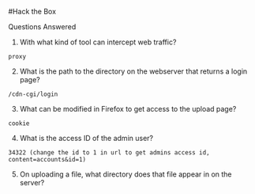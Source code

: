 #Hack the Box

Questions Answered

1. With what kind of tool can intercept web traffic?

```
proxy
```

2. What is the path to the directory on the webserver that returns a login page?

```
/cdn-cgi/login
```

3. What can be modified in Firefox to get access to the upload page?

```
cookie
```

4. What is the access ID of the admin user?

```
34322 (change the id to 1 in url to get admins access id, content=accounts&id=1)
```

5. On uploading a file, what directory does that file appear in on the server?

```

```
